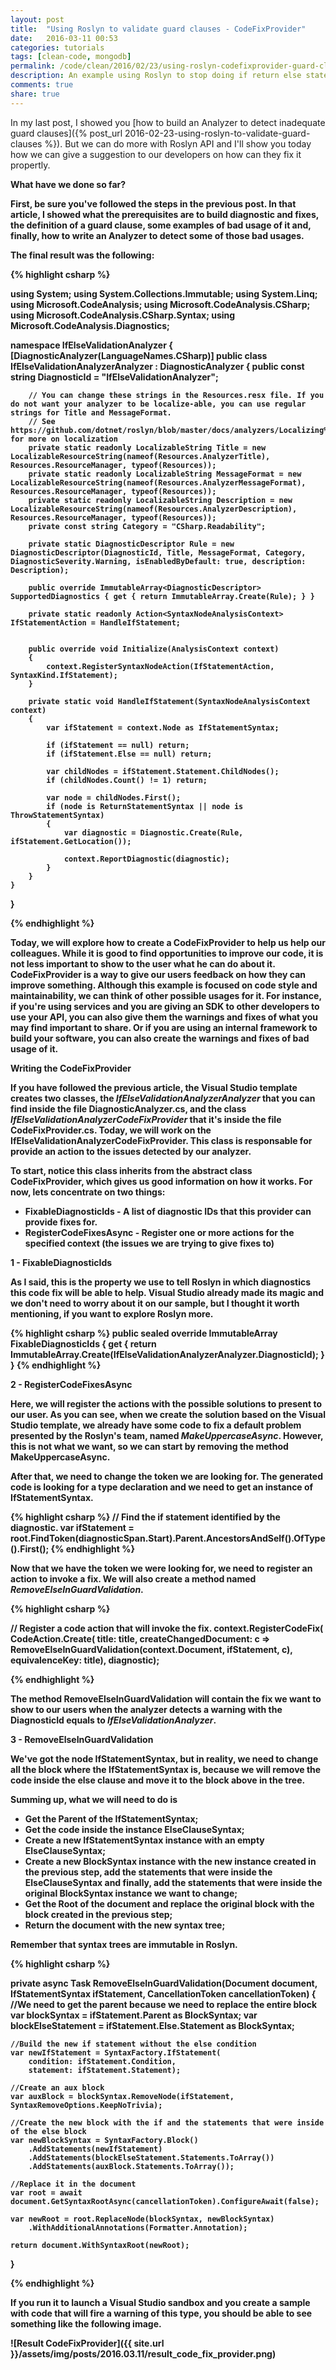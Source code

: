 ```yaml
---
layout: post
title:  "Using Roslyn to validate guard clauses - CodeFixProvider"
date:   2016-03-11 00:53
categories: tutorials
tags: [clean-code, mongodb]
permalink: /code/clean/2016/02/23/using-roslyn-codefixprovider-guard-clauses.html
description: An example using Roslyn to stop doing if return else statements. It's bad for maintainability and it is error prone.
comments: true
share: true
---
```


In my last post, I showed you [how to build an Analyzer to detect inadequate guard clauses]({% post_url 2016-02-23-using-roslyn-to-validate-guard-clauses %}). But we can do more with Roslyn API and I'll show you today how we can give a suggestion to our developers on how can they fix it propertly.

<b>What have we done so far?<b>

First, be sure you've followed the steps in the previous post. In that article, I showed what the prerequisites are to build diagnostic and fixes, the definition of a guard clause, some examples of bad usage of it and, finally, how to write an Analyzer to detect some of those bad usages.

The final result was the following:

{% highlight csharp %}

using System;
using System.Collections.Immutable;
using System.Linq;
using Microsoft.CodeAnalysis;
using Microsoft.CodeAnalysis.CSharp;
using Microsoft.CodeAnalysis.CSharp.Syntax;
using Microsoft.CodeAnalysis.Diagnostics;

namespace IfElseValidationAnalyzer
{
    [DiagnosticAnalyzer(LanguageNames.CSharp)]
    public class IfElseValidationAnalyzerAnalyzer : DiagnosticAnalyzer
    {
        public const string DiagnosticId = "IfElseValidationAnalyzer";

        // You can change these strings in the Resources.resx file. If you do not want your analyzer to be localize-able, you can use regular strings for Title and MessageFormat.
        // See https://github.com/dotnet/roslyn/blob/master/docs/analyzers/Localizing%20Analyzers.md for more on localization
        private static readonly LocalizableString Title = new LocalizableResourceString(nameof(Resources.AnalyzerTitle), Resources.ResourceManager, typeof(Resources));
        private static readonly LocalizableString MessageFormat = new LocalizableResourceString(nameof(Resources.AnalyzerMessageFormat), Resources.ResourceManager, typeof(Resources));
        private static readonly LocalizableString Description = new LocalizableResourceString(nameof(Resources.AnalyzerDescription), Resources.ResourceManager, typeof(Resources));
        private const string Category = "CSharp.Readability";

        private static DiagnosticDescriptor Rule = new DiagnosticDescriptor(DiagnosticId, Title, MessageFormat, Category, DiagnosticSeverity.Warning, isEnabledByDefault: true, description: Description);

        public override ImmutableArray<DiagnosticDescriptor> SupportedDiagnostics { get { return ImmutableArray.Create(Rule); } }

        private static readonly Action<SyntaxNodeAnalysisContext> IfStatementAction = HandleIfStatement;


        public override void Initialize(AnalysisContext context)
        {
            context.RegisterSyntaxNodeAction(IfStatementAction, SyntaxKind.IfStatement);
        }

        private static void HandleIfStatement(SyntaxNodeAnalysisContext context)
        {
            var ifStatement = context.Node as IfStatementSyntax;

            if (ifStatement == null) return;
            if (ifStatement.Else == null) return;

            var childNodes = ifStatement.Statement.ChildNodes();
            if (childNodes.Count() != 1) return;

            var node = childNodes.First();
            if (node is ReturnStatementSyntax || node is ThrowStatementSyntax)
            {
                var diagnostic = Diagnostic.Create(Rule, ifStatement.GetLocation());

                context.ReportDiagnostic(diagnostic);
            }
        }
    }
}

{% endhighlight %}

Today, we will explore how to create a CodeFixProvider to help us help our colleagues. While it is good to find opportunities to improve our code, it is not less important to show to the user what he can do about it. CodeFixProvider is a way to give our users feedback on how they can improve something. Although this example is focused on code style and maintainability, we can think of other possible usages for it. For instance, if you're using services and you are giving an SDK to other developers to use your API, you can also give them the warnings and fixes of what you may find important to share. Or if you are using an internal framework to build your software, you can also create the warnings and fixes of bad usage of it.

<b>Writing the CodeFixProvider</b>

If you have followed the previous article, the Visual Studio template creates two classes, the <i>IfElseValidationAnalyzerAnalyzer</i> that you can find inside the file DiagnosticAnalyzer.cs, and the class <i>IfElseValidationAnalyzerCodeFixProvider</i> that it's inside the file CodeFixProvider.cs.
Today, we will work on the IfElseValidationAnalyzerCodeFixProvider. This class is responsable for provide an action to the issues detected by our analyzer.

To start, notice this class inherits from the abstract class CodeFixProvider, which gives us good information on how it works. For now, lets concentrate on two things:

 - FixableDiagnosticIds - A list of diagnostic IDs that this provider can provide fixes for.
 - RegisterCodeFixesAsync - Register one or more actions for the specified context (the issues we are trying to give fixes to)

<b>1 - FixableDiagnosticIds</b>

As I said, this is the property we use to tell Roslyn in which diagnostics this code fix will be able to help. Visual Studio already made its magic and we don't need to worry about it on our sample, but I thought it worth mentioning, if you want to explore Roslyn more.

{% highlight csharp %}
public sealed override ImmutableArray<string> FixableDiagnosticIds
{
    get { return ImmutableArray.Create(IfElseValidationAnalyzerAnalyzer.DiagnosticId); }
}
{% endhighlight %}

<b>2 - RegisterCodeFixesAsync</b>

Here, we will register the actions with the possible solutions to present to our user. As you can see, when we create the solution based on the Visual Studio template, we already have some code to fix a default problem presented by the Roslyn's team, named <i>MakeUppercaseAsync</i>. However, this is not what we want, so we can start by removing the method MakeUppercaseAsync.

After that, we need to change the token we are looking for. The generated code is looking for a type declaration and we need to get an instance of IfStatementSyntax.

{% highlight csharp %}
// Find the if statement identified by the diagnostic.
var ifStatement = root.FindToken(diagnosticSpan.Start).Parent.AncestorsAndSelf().OfType<IfStatementSyntax>().First();
{% endhighlight %}

Now that we have the token we were looking for, we need to register an action to invoke a fix. We will also create a method named <i>RemoveElseInGuardValidation</i>.

{% highlight csharp %}

// Register a code action that will invoke the fix.
context.RegisterCodeFix(
    CodeAction.Create(
        title: title,
        createChangedDocument: c => RemoveElseInGuardValidation(context.Document, ifStatement, c),
        equivalenceKey: title),
    diagnostic);

{% endhighlight %}

The method RemoveElseInGuardValidation will contain the fix we want to show to our users when the analyzer detects a warning with the DiagnosticId equals to <i>IfElseValidationAnalyzer</i>.

<b>3 - RemoveElseInGuardValidation</b>

We've got the node IfStatementSyntax, but in reality, we need to change all the block where the IfStatementSyntax is, because we will remove the code inside the else clause and move it to the block above in the tree.

Summing up, what we will need to do is

 - Get the Parent of the IfStatementSyntax;
 - Get the code inside the instance ElseClauseSyntax;
 - Create a new IfStatementSyntax instance with an empty ElseClauseSyntax;
 - Create a new BlockSyntax instance with the new instance created in the previous step, add the statements that were inside the ElseClauseSyntax and finally, add the statements that were inside the original BlockSyntax instance we want to change;
 - Get the Root of the document and replace the original block with the block created in the previous step;
 - Return the document with the new syntax tree;

Remember that syntax trees are immutable in Roslyn.

{% highlight csharp %}

private async Task<Document> RemoveElseInGuardValidation(Document document, IfStatementSyntax ifStatement, CancellationToken cancellationToken)
{
    //We need to get the parent because we need to replace the entire block
    var blockSyntax = ifStatement.Parent as BlockSyntax;
    var blockElseStatement = ifStatement.Else.Statement as BlockSyntax;

    //Build the new if statement without the else condition
    var newIfStatement = SyntaxFactory.IfStatement(
        condition: ifStatement.Condition,
        statement: ifStatement.Statement);

    //Create an aux block
    var auxBlock = blockSyntax.RemoveNode(ifStatement, SyntaxRemoveOptions.KeepNoTrivia);

    //Create the new block with the if and the statements that were inside of the else block
    var newBlockSyntax = SyntaxFactory.Block()
        .AddStatements(newIfStatement)
        .AddStatements(blockElseStatement.Statements.ToArray())
        .AddStatements(auxBlock.Statements.ToArray());

    //Replace it in the document
    var root = await document.GetSyntaxRootAsync(cancellationToken).ConfigureAwait(false);

    var newRoot = root.ReplaceNode(blockSyntax, newBlockSyntax)
        .WithAdditionalAnnotations(Formatter.Annotation);

    return document.WithSyntaxRoot(newRoot);
}

{% endhighlight %}

If you run it to launch a Visual Studio sandbox and you create a sample with code that will fire a warning of this type, you should be able to see something like the following image.

![Result CodeFixProvider]({{ site.url }}/assets/img/posts/2016.03.11/result_code_fix_provider.png)
